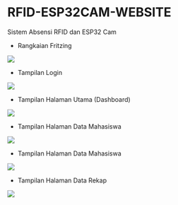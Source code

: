 # RFID-ESP32CAM-WEBSITE
Sistem Absensi RFID dan ESP32 Cam


- Rangkaian Fritzing
<img src="image/fritzing.PNG">

- Tampilan Login
<img src="image/login.PNG">

- Tampilan Halaman Utama (Dashboard)
<img src="image/halamanweb.PNG">

- Tampilan Halaman Data Mahasiswa
<img src="image/datakaryawan.PNG">

- Tampilan Halaman Data Mahasiswa
<img src="image/datajabatan.PNG">

- Tampilan Halaman Data Rekap
<img src="image/datarekap.PNG">

